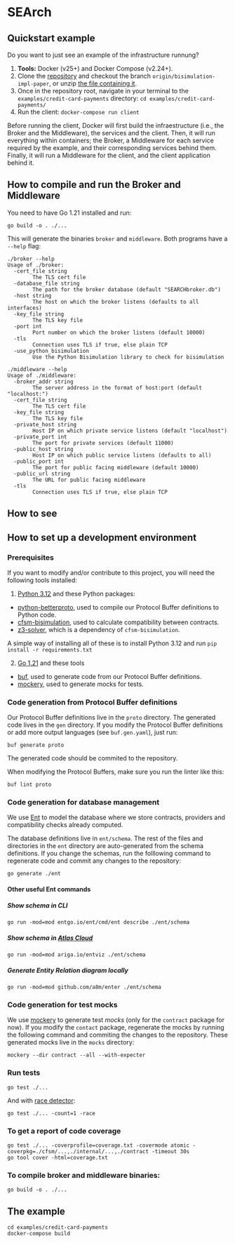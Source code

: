 # SEArch


## Quickstart example

Do you want to just see an example of the infrastructure runnung?

1. **Tools:** Docker (v25+) and Docker Compose (v2.24+).
2. Clone the [repository](https://github.com/pmontepagano/search.git) and checkout the branch `origin/bisimulation-impl-paper`, or unzip [the file containing it](https://github.com/pmontepagano/search/archive/refs/heads/bisimulation-impl-paper.zip).
3. Once in the repository root, navigate in your terminal to the `examples/credit-card-payments` directory: `cd examples/credit-card-payments/`
4. Run the client: `docker-compose run client`

Before running the client, Docker will first build the infraestructure (i.e., the Broker and the Middleware), the services and the client. Then, it will run everything within containers; the Broker, a Middleware for each service required by the example, and their corresponding services behind them. Finally, it will run a Middleware for the client, and the client application behind it.


## How to compile and run the Broker and Middleware

You need to have Go 1.21 installed and run:

    go build -o . ./...


This will generate the binaries `broker` and `middleware`. Both programs have a `--help` flag:

```
./broker --help
Usage of ./broker:
  -cert_file string
    	The TLS cert file
  -database_file string
    	The path for the broker database (default "SEARCHbroker.db")
  -host string
    	The host on which the broker listens (defaults to all interfaces)
  -key_file string
    	The TLS key file
  -port int
    	Port number on which the broker listens (default 10000)
  -tls
    	Connection uses TLS if true, else plain TCP
  -use_python_bisimulation
    	Use the Python Bisimulation library to check for bisimulation
```

```
./middleware --help
Usage of ./middleware:
  -broker_addr string
    	The server address in the format of host:port (default "localhost:")
  -cert_file string
    	The TLS cert file
  -key_file string
    	The TLS key file
  -private_host string
    	Host IP on which private service listens (default "localhost")
  -private_port int
    	The port for private services (default 11000)
  -public_host string
    	Host IP on which public service listens (defaults to all)
  -public_port int
    	The port for public facing middleware (default 10000)
  -public_url string
    	The URL for public facing middleware
  -tls
    	Connection uses TLS if true, else plain TCP
```

## How to see 

## How to set up a development environment

### Prerequisites

If you want to modify and/or contribute to this project, you will need the following tools installed:


1. [Python 3.12](https://python.org/) and these Python packages:
  - [python-betterproto](https://github.com/danielgtaylor/python-betterproto), used to compile our Protocol Buffer definitions to Python code.
  - [cfsm-bisimulation](https://github.com/diegosenarruzza/bisimulation/), used to calculate compatibility between contracts.
  - [z3-solver](https://github.com/Z3Prover/z3), which is a dependency of `cfsm-bisimulation`.

A simple way of installing all of these is to install Python 3.12 and run `pip install -r requirements.txt`

2. [Go 1.21](https://go.dev/) and these tools
  - [buf](https://buf.build/docs/installation), used to generate code from our Protocol Buffer definitions.
  - [mockery](https://vektra.github.io/mockery/), used to generate mocks for tests.

### Code generation from Protocol Buffer definitions

Our Protocol Buffer definitions live in the `proto` directory. The generated code lives in the `gen` directory. If you modify the Protocol Buffer definitions or add more output languages (see `buf.gen.yaml`), just run:

    buf generate proto

The generated code should be commited to the repository.

When modifying the Protocol Buffers, make sure you run the linter like this:

    buf lint proto

### Code generation for database management

We use [Ent](https://github.com/ent/ent) to model the database where we store contracts, providers and compatibility checks already computed.

The database definitions live in `ent/schema`. The rest of the files and directories in the `ent` directory are auto-generated from the schema definitions. If you change the schemas, run the folllowing command to regenerate code and commit any changes to the repository:

    go generate ./ent

#### Other useful Ent commands

##### Show schema in CLI

    go run -mod=mod entgo.io/ent/cmd/ent describe ./ent/schema

##### Show schema in [Atlas Cloud](https://gh.atlasgo.cloud/)

    go run -mod=mod ariga.io/entviz ./ent/schema

##### Generate Entity Relation diagram locally

    go run -mod=mod github.com/a8m/enter ./ent/schema

### Code generation for test mocks

 We use [mockery](https://vektra.github.io/mockery/) to generate test _mocks_ (only for the `contract` package for now). If you modify the `contact` package, regenerate the mocks by running the following command and commiting the changes to the repository. These generated mocks live in the `mocks` directory:

    mockery --dir contract --all --with-expecter

### Run tests

    go test ./...

And with [race detector](https://go.dev/doc/articles/race_detector):

    go test ./... -count=1 -race

### To get a report of code coverage

    go test ./... -coverprofile=coverage.txt -covermode atomic -coverpkg=./cfsm/...,./internal/...,./contract -timeout 30s
    go tool cover -html=coverage.txt

### To compile broker and middleware binaries:

    go build -o . ./...

## The example

```
cd examples/credit-card-payments
docker-compose build 